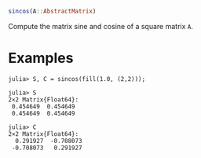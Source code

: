 ```julia
sincos(A::AbstractMatrix)
```

Compute the matrix sine and cosine of a square matrix `A`.

# Examples

```jldoctest
julia> S, C = sincos(fill(1.0, (2,2)));

julia> S
2×2 Matrix{Float64}:
 0.454649  0.454649
 0.454649  0.454649

julia> C
2×2 Matrix{Float64}:
  0.291927  -0.708073
 -0.708073   0.291927
```
